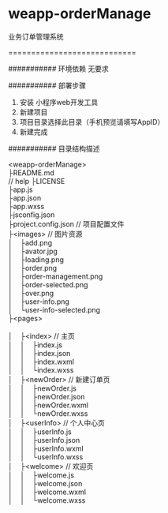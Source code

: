 # weapp-orderManage
业务订单管理系统

============================



########### 环境依赖
无要求

########### 部署步骤
1. 安装 小程序web开发工具
2. 新建项目
3. 项目目录选择此目录（手机预览请填写AppID）
4. 新建完成

########### 目录结构描述

&lt;weapp-orderManage&gt;<br>
├README.md<br>                              // help
├LICENSE<br>
├app.js<br>
├app.json<br>
├app.wxss<br>
├jsconfig.json<br>
├project.config.json                   // 项目配置文件<br> 
├&lt;images&gt;                        // 图片资源<br> 
│&nbsp;&nbsp;&nbsp;&nbsp;├add.png<br>
│&nbsp;&nbsp;&nbsp;&nbsp;├avator.jpg<br>
│&nbsp;&nbsp;&nbsp;&nbsp;├loading.png<br>
│&nbsp;&nbsp;&nbsp;&nbsp;├order.png<br>
│&nbsp;&nbsp;&nbsp;&nbsp;├order-management.png<br>
│&nbsp;&nbsp;&nbsp;&nbsp;├order-selected.png<br>
│&nbsp;&nbsp;&nbsp;&nbsp;├over.png<br>
│&nbsp;&nbsp;&nbsp;&nbsp;├user-info.png<br>
│&nbsp;&nbsp;&nbsp;&nbsp;└user-info-selected.png<br>
├&lt;pages&gt;<br>                       
│&nbsp;&nbsp;&nbsp;&nbsp;├&lt;index&gt;    // 主页<br>
│&nbsp;&nbsp;&nbsp;&nbsp;│&nbsp;&nbsp;&nbsp;&nbsp;├index.js<br>
│&nbsp;&nbsp;&nbsp;&nbsp;│&nbsp;&nbsp;&nbsp;&nbsp;├index.json<br>
│&nbsp;&nbsp;&nbsp;&nbsp;│&nbsp;&nbsp;&nbsp;&nbsp;├index.wxml<br>
│&nbsp;&nbsp;&nbsp;&nbsp;│&nbsp;&nbsp;&nbsp;&nbsp;└index.wxss<br>
│&nbsp;&nbsp;&nbsp;&nbsp;├&lt;newOrder&gt;    // 新建订单页<br>
│&nbsp;&nbsp;&nbsp;&nbsp;│&nbsp;&nbsp;&nbsp;&nbsp;├newOrder.js<br>
│&nbsp;&nbsp;&nbsp;&nbsp;│&nbsp;&nbsp;&nbsp;&nbsp;├newOrder.json<br>
│&nbsp;&nbsp;&nbsp;&nbsp;│&nbsp;&nbsp;&nbsp;&nbsp;├newOrder.wxml<br>
│&nbsp;&nbsp;&nbsp;&nbsp;│&nbsp;&nbsp;&nbsp;&nbsp;└newOrder.wxss<br>
│&nbsp;&nbsp;&nbsp;&nbsp;├&lt;userInfo&gt;     // 个人中心页<br>
│&nbsp;&nbsp;&nbsp;&nbsp;│&nbsp;&nbsp;&nbsp;&nbsp;├userInfo.js<br>
│&nbsp;&nbsp;&nbsp;&nbsp;│&nbsp;&nbsp;&nbsp;&nbsp;├userInfo.json<br>
│&nbsp;&nbsp;&nbsp;&nbsp;│&nbsp;&nbsp;&nbsp;&nbsp;├userInfo.wxml<br>
│&nbsp;&nbsp;&nbsp;&nbsp;│&nbsp;&nbsp;&nbsp;&nbsp;└userInfo.wxss<br>
│&nbsp;&nbsp;&nbsp;&nbsp;├&lt;welcome&gt;     // 欢迎页<br>
│&nbsp;&nbsp;&nbsp;&nbsp;│&nbsp;&nbsp;&nbsp;&nbsp;├welcome.js<br>
│&nbsp;&nbsp;&nbsp;&nbsp;│&nbsp;&nbsp;&nbsp;&nbsp;├welcome.json<br>
│&nbsp;&nbsp;&nbsp;&nbsp;│&nbsp;&nbsp;&nbsp;&nbsp;├welcome.wxml<br>
│&nbsp;&nbsp;&nbsp;&nbsp;│&nbsp;&nbsp;&nbsp;&nbsp;└welcome.wxss<br>

